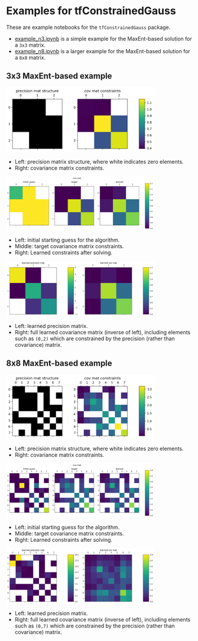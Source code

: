 # Examples for tfConstrainedGauss

These are example notebooks for the `tfConstrainedGauss` package.

* [example_n3.ipynb](example_n3.ipynb) is a simple example for the MaxEnt-based solution for a `3x3` matrix.
* [example_n8.ipynb](example_n8.ipynb) is a larger example for the MaxEnt-based solution for a `8x8` matrix.

## 3x3 MaxEnt-based example

<img src="figures/n3_me_constraints.png" alt="drawing" width="400"/>

* Left: precision matrix structure, where white indicates zero elements.
* Right: covariance matrix constraints.

<img src="figures/n3_me_cov.png" alt="drawing" width="400"/>

* Left: initial starting guess for the algorithm.
* Middle: target covariance matrix constraints.
* Right: Learned constraints after solving.

<img src="figures/n3_me_cov_full.png" alt="drawing" width="400"/>

* Left: learned precision matrix.
* Right: full learned covariance matrix (inverse of left), including elements such as `(0,2)` which are constrained by the precision (rather than covariance) matrix.

## 8x8 MaxEnt-based example

<img src="figures/n8_me_constraints.png" alt="drawing" width="400"/>

* Left: precision matrix structure, where white indicates zero elements.
* Right: covariance matrix constraints.

<img src="figures/n8_me_cov.png" alt="drawing" width="400"/>

* Left: initial starting guess for the algorithm.
* Middle: target covariance matrix constraints.
* Right: Learned constraints after solving.

<img src="figures/n8_me_cov_full.png" alt="drawing" width="400"/>

* Left: learned precision matrix.
* Right: full learned covariance matrix (inverse of left), including elements such as `(0,7)` which are constrained by the precision (rather than covariance) matrix.